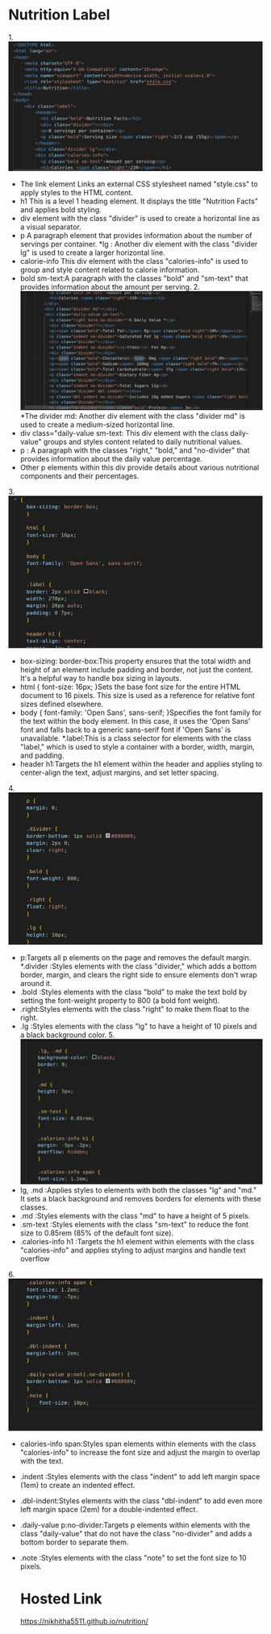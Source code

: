 # Nutrition Label
1.![first](s1.png)
* The link element Links an external CSS stylesheet named "style.css" to apply styles to the HTML content.
* h1 This is a level 1 heading element. It displays the title "Nutrition Facts" and applies bold styling.
* div element with the class "divider" is used to create a horizontal line as a visual separator.
* p A paragraph element that provides information about the number of servings per container.
*lg : Another div element with the class "divider lg" is used to create a larger horizontal line.
* calorie-info This div element with the class "calories-info" is used to group and style content related to calorie information.
* bold sm-text:A paragraph with the classes "bold" and "sm-text" that provides information about the amount per serving.
2.![second](s2.png)
*The divider md: Another div element with the class "divider md" is used to create a medium-sized horizontal line.
* div class="daily-value sm-text: This div element with the class daily-value" groups and styles content related to daily nutritional values.
* p : A paragraph with the classes "right," "bold," and "no-divider" that provides information about the daily value percentage.
* Other p elements within this div provide details about various nutritional components and their percentages.

3.![third](s4.png)
* box-sizing: border-box:This property ensures that the total width and height of an element include padding and border, not just the content. It's a helpful way to handle box sizing in layouts.
* html { font-size: 16px; }Sets the base font size for the entire HTML document to 16 pixels. This size is used as a reference for relative font sizes defined elsewhere.
* body { font-family: 'Open Sans', sans-serif; }Specifies the font family for the text within the body element. In this case, it uses the 'Open Sans' font and falls back to a generic sans-serif font if 'Open Sans' is unavailable.
*.label:This is a class selector for elements with the class "label," which is used to style a container with a border, width, margin, and padding.
* header h1:Targets the h1 element within the header and applies styling to center-align the text, adjust margins, and set letter spacing.

4.![fourth](s5.png)
* p:Targets all p elements on the page and removes the default margin.
*.divider :Styles elements with the class "divider," which adds a bottom border, margin, and clears the right side to ensure elements don't wrap around it.
* .bold :Styles elements with the class "bold" to make the text bold by setting the font-weight property to 800 (a bold font weight).
* .right:Styles elements with the class "right" to make them float to the right.
* .lg :Styles elements with the class "lg" to have a height of 10 pixels and a black background color.
5.![fifth](s6.png)
* lg, .md :Applies styles to elements with both the classes "lg" and "md." It sets a black background and removes borders for elements with these classes.
* .md :Styles elements with the class "md" to have a height of 5 pixels.
* .sm-text :Styles elements with the class "sm-text" to reduce the font size to 0.85rem (85% of the default font size).
* .calories-info h1 :Targets the h1 element within elements with the class "calories-info" and applies styling to adjust margins and handle text overflow

6.![sixth](s7.png)
* calories-info span:Styles span elements within elements with the class "calories-info" to increase the font size and adjust the margin to overlap with the text.
* .indent :Styles elements with the class "indent" to add left margin space (1em) to create an indented effect.
* .dbl-indent:Styles elements with the class "dbl-indent" to add even more left margin space (2em) for a double-indented effect.
* .daily-value p:no-divider:Targets p elements within elements with the class "daily-value" that do not have the class "no-divider" and adds a bottom border to separate them.
* .note :Styles elements with the class "note" to set the font size to 10 pixels.

  # Hosted Link
  https://nikhitha5511.github.io/nutrition/
